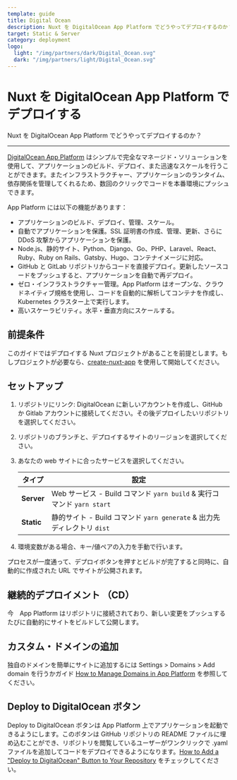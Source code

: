 ```yaml
---
template: guide
title: Digital Ocean
description: Nuxt を DigitalOcean App Platform でどうやってデプロイするのか？
target: Static & Server
category: deployment
logo:
  light: "/img/partners/dark/Digital_Ocean.svg"
  dark: "/img/partners/light/Digital_Ocean.svg"
---
```

# Nuxt を DigitalOcean App Platform でデプロイする

Nuxt を DigitalOcean App Platform でどうやってデプロイするのか？

---

[DigitalOcean App Platform](https://www.digitalocean.com/products/app-platform/) はシンプルで完全なマネージド・ソリューションを使用して、アプリケーションのビルド、デプロイ、また迅速なスケールを行うことができます。またインフラストラクチャー、アプリケーションのランタイム、依存関係を管理してくれるため、数回のクリックでコードを本番環境にプッシュできます。

App Platform には以下の機能があります：

- アプリケーションのビルド、デプロイ、管理、スケール。
- 自動でアプリケーションを保護。SSL 証明書の作成、管理、更新、さらに DDoS 攻撃からアプリケーションを保護。
- Node.js、静的サイト、Python、Django、Go、PHP、Laravel、React、Ruby、Ruby on Rails、Gatsby、Hugo、コンテナイメージに対応。
- GitHub と GitLab リポジトリからコードを直接デプロイ。更新したソースコードをプッシュすると、アプリケーションを自動で再デプロイ。
- ゼロ・インフラストラクチャー管理。App Platform はオープンな、クラウドネイティブ規格を使用し、コードを自動的に解析してコンテナを作成し、Kubernetes クラスター上で実行します。
- 高いスケーラビリティ。水平・垂直方向にスケールする。

## 前提条件

このガイドではデプロイする Nuxt プロジェクトがあることを前提とします。もしプロジェクトが必要なら、[create-nuxt-app](https://github.com/nuxt/create-nuxt-app) を使用して開始してください。

## セットアップ

1. リポジトリにリンク: DigitalOcean に新しいアカウントを作成し、GitHub か Gitlab アカウントに接続してください。その後デプロイしたいリポジトリを選択してください。
2. リポジトリのブランチと、デプロイするサイトのリージョンを選択してください。
3. あなたの web サイトに合ったサービスを選択してください。

   | タイプ      | 設定                                                                    |
   | ---------- | ---------------------------------------------------------------------- |
   | **Server** | Web サービス - Build コマンド `yarn build` & 実行コマンド   `yarn start`    |
   | **Static** | 静的サイト - Build コマンド `yarn generate` & 出力先ディレクトリ `dist`      |

4. 環境変数がある場合、キー/値ペアの入力を手動で行います。

プロセスが一度通って、デプロイボタンを押すとビルドが完了すると同時に、自動的に作成された URL でサイトが公開されます。

## 継続的デプロイメント （CD）

今　App Platform はリポジトリに接続されており、新しい変更をプッシュするたびに自動的にサイトをビルドして公開します。

## カスタム・ドメインの追加

独自のドメインを簡単にサイトに追加するには Settings > Domains > Add domain を行うかガイド [How to Manage Domains in App Platform](https://www.digitalocean.com/docs/app-platform/how-to/manage-domains/) を参照してください。

## Deploy to DigitalOcean ボタン

Deploy to DigitalOcean ボタンは App Platform 上でアプリケーションを起動できるようにします。このボタンは GitHub リポジトリの README ファイルに埋め込むことができ、リポジトリを閲覧しているユーザーがワンクリックで .yaml ファイルを追加してコードをデプロイできるようになります。[How to Add a "Deploy to DigitalOcean" Button to Your Repository](https://www.digitalocean.com/docs/app-platform/how-to/add-deploy-do-button/) をチェックしてください。
